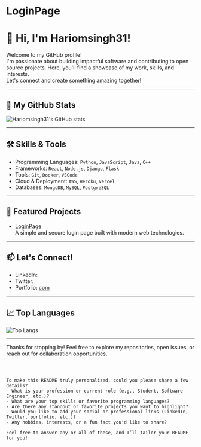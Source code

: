 # LoginPage
# 👋 Hi, I'm Hariomsingh31!

Welcome to my GitHub profile!  
I'm passionate about building impactful software and contributing to open source projects. Here, you'll find a showcase of my work, skills, and interests.  
Let's connect and create something amazing together!

---

## 🚀 My GitHub Stats

![Hariomsingh31's GitHub stats](https://github-readme-stats.vercel.app/api?username=Hariomsingh31&show_icons=true&theme=github_dark)

---

## 🛠️ Skills & Tools

- Programming Languages: `Python`, `JavaScript`, `Java`, `C++`
- Frameworks: `React`, `Node.js`, `Django`, `Flask`
- Tools: `Git`, `Docker`, `VSCode`
- Cloud & Deployment: `AWS`, `Heroku`, `Vercel`
- Databases: `MongoDB`, `MySQL`, `PostgreSQL`

---

## 🌟 Featured Projects

- [LoginPage](https://github.com/Hariomsingh31/LoginPage)  
  A simple and secure login page built with modern web technologies.

<!-- Add more featured projects here -->

---

## 📫 Let's Connect!

- LinkedIn: [](#)
- Twitter: [](#)
- Portfolio: [com](#)

---

## 📈 Top Languages

![Top Langs](https://github-readme-stats.vercel.app/api/top-langs/?username=Hariomsingh31&layout=compact&theme=github_dark)

---

Thanks for stopping by! Feel free to explore my repositories, open issues, or reach out for collaboration opportunities.

```

---

To make this README truly personalized, could you please share a few details?
- What is your profession or current role (e.g., Student, Software Engineer, etc.)?
- What are your top skills or favorite programming languages?
- Are there any standout or favorite projects you want to highlight?
- Would you like to add your social or professional links (LinkedIn, Twitter, portfolio, etc.)?
- Any hobbies, interests, or a fun fact you'd like to share?

Feel free to answer any or all of these, and I’ll tailor your README for you!
